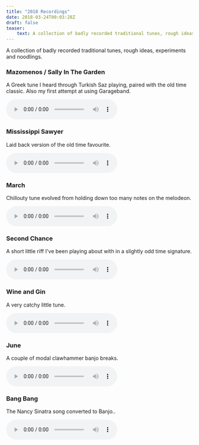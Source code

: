 ```yaml
---
title: "2018 Recordings"
date: 2018-03-24T00:03:28Z
draft: false
teaser:
    text: A collection of badly recorded traditional tunes, rough ideas, experiments and noodlings.
---
```


A collection of badly recorded traditional tunes, rough ideas, experiments and noodlings.

### Mazomenos / Sally In The Garden

A Greek tune I heard through Turkish Saz playing, paired with the old time classic. Also my first attempt at using
Garageband.

<audio controls src="/assets/audio/2018/Mazomenos-Sally-In-The-Garden.mp3"></audio>

### Mississippi Sawyer

Laid back version of the old time favourite.

<audio controls src="/assets/audio/2018/Mississippi-Sawyer.mp3"></audio>

### March

Chillouty tune evolved from holding down too many notes on the melodeon.

<audio controls src="/assets/audio/2018/March.mp3"></audio>

### Second Chance

A short little riff I've been playing about with in a slightly odd time signature.

<audio controls src="/assets/audio/2018/Second-Chance.mp3"></audio>

### Wine and Gin

A very catchy little tune.

<audio controls src="/assets/audio/2018/Wine-And-Gin.mp3"></audio>

### June

A couple of modal clawhammer banjo breaks.

<audio controls src="/assets/audio/2018/June.mp3"></audio>


### Bang Bang

The Nancy Sinatra song converted to Banjo..

<audio controls src="/assets/audio/2018/Bang-Bang.mp3"></audio>
